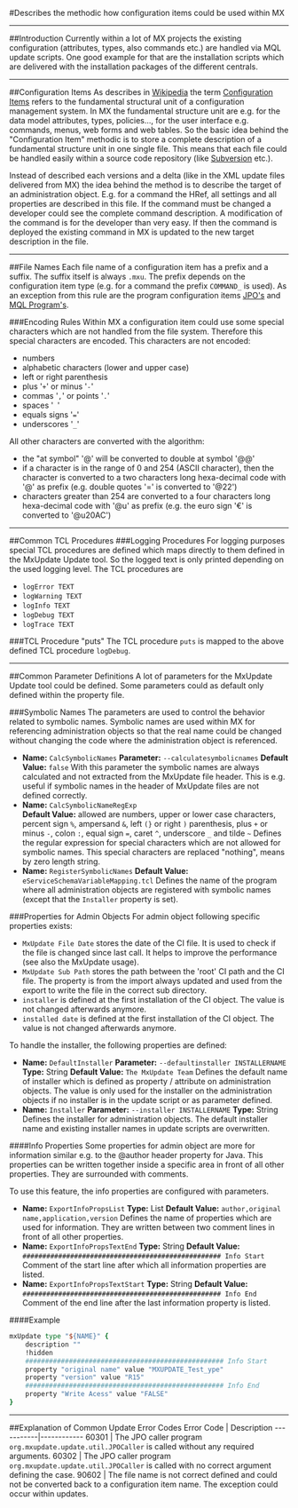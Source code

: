 <!--
 *
 *  This file is part of MxUpdate <http://www.mxupdate.org>.
 *
 *  MxUpdate is a deployment tool for a PLM platform to handle
 *  administration objects as single update files (configuration item).
 *
 *  Copyright (C) 2008-2016 The MxUpdate Team
 *
 *  The Manual of MxUpdate is licensed under a CC BY-NC-SA 4.0 license
 *  (Creative Commons Attribution-NonCommercial-ShareAlike 4.0 
 *  International 4.0 license).
 *
 *  You should have received a copy of the license along with this
 *  work. If not, see <http://creativecommons.org/licenses/by-nc-sa/4.0/>.
 *
-->

#Describes the methodic how configuration items could be used within MX

----
##Introduction
Currently within a lot of MX projects the existing configuration (attributes, types, also commands etc.) are handled via MQL update scripts. One good example for that are the installation scripts which are delivered with the installation packages of the different centrals.

----
##Configuration Items
As describes in [Wikipedia](http://www.wikipedia.org) the term [Configuration Items](http://en.wikipedia.org/wiki/Configuration_item) refers to the fundamental structural unit of a configuration management system. In MX the fundamental structure unit are e.g. for the data model attributes, types, policies..., for the user interface e.g. commands, menus, web forms and web tables. So the basic idea behind the "Configuration Item" methodic is to store a complete description of a fundamental structure unit in one single file. This means that each file could be handled easily within a source code repository (like [Subversion](http://subversion.tigris.org/) etc.).

Instead of described each versions and a delta (like in the XML update files delivered from MX) the idea behind the method is to describe the target of an administration object. E.g. for a command the HRef, all settings and all properties are described in this file. If the command must be changed a developer could see the complete command description. A modification of the command is for the developer than very easy. If then the command is deployed the existing command in MX is updated to the new target description in the file.

----
##File Names
Each file name of a configuration item has a prefix and a suffix. The suffix itself is always `.mxu`. The prefix depends on the configuration item type (e.g. for a command the prefix `COMMAND_` is used). As an exception from this rule are the program configuration items [JPO's](CI_Program_JPO.md) and [MQL Program's](CI_Program_MQL.md).

###Encoding Rules
Within MX a configuration item could use some special characters which are not handled from the file system. Therefore this special characters are encoded.
This characters are not encoded:
* numbers
* alphabetic characters (lower and upper case)
* left or right parenthesis
* plus '`+`' or minus '`-`'
* commas '`,`' or points '`.`'
* spaces '` `'
* equals signs '`=`'
* underscores '`_`'

All other characters are converted with the algorithm:
* the "at symbol" '@' will be converted to double at symbol '@@'
* if a character is in the range of 0 and 254 (ASCII character), then the character is converted to a two characters long hexa-decimal code with '@' as prefix (e.g. double quotes '=' is converted to '@22')
* characters greater than 254 are converted to a four characters long hexa-decimal code with '@u' as prefix (e.g. the euro sign '€' is converted to '@u20AC')

----
##Common TCL Procedures
###Logging Procedures
For logging purposes special TCL procedures are defined which maps directly to
them defined in the MxUpdate Update tool. So the logged text is only printed
depending on the used logging level. The TCL procedures are
* `logError TEXT`
* `logWarning TEXT`
* `logInfo TEXT`
* `logDebug TEXT`
* `logTrace TEXT`

###TCL Procedure "puts"
The TCL procedure `puts` is mapped to the above defined TCL procedure
`logDebug`.

----
##Common Parameter Definitions
A lot of parameters for the MxUpdate Update tool could be defined. Some parameters could as default only defined within the property file.

###Symbolic Names
The parameters are used to control the behavior related to symbolic names. Symbolic names are used within MX for referencing administration objects so that the real name could be changed without changing the code where the administration object is referenced.
*   **Name:** `CalcSymbolicNames`
    **Parameter:** `‑‑calculatesymbolicnames`
    **Default Value:** `false`
    With this parameter the symbolic names are always calculated and not extracted from the MxUpdate file header. This is e.g. useful if symbolic names in the header of MxUpdate files are not defined correctly.
*   **Name:** `CalcSymbolicNameRegExp`                                             
    **Default Value:** allowed are numbers, upper or lower case characters, percent sign `%`, ampersand `&`, left `(}` or right `)` parenthesis, plus `+` or minus `-`, colon `:`, equal sign `=`, caret `^`, underscore `_` and tilde `~`
    Defines the regular expression for special characters which are not allowed for symbolic names. This special characters are replaced "nothing", means by zero length string.
*   **Name:** `RegisterSymbolicNames`
    **Default Value:** `eServiceSchemaVariableMapping.tcl`
    Defines the name of the program where all administration objects are registered with symbolic names (except that the `Installer` property is set).

###Properties for Admin Objects
For admin object following specific properties exists:

* `MxUpdate File Date` stores the date of the CI file. It is used to check if the file is changed since last call. It helps to improve the performance (see also the MxUpdate usage).
* `MxUpdate Sub Path` stores the path between the 'root' CI path and the CI file. The property is from the import always updated and used from the export to write the file in the correct sub directory.
* `installer` is defined at the first installation of the CI object. The value is not changed afterwards anymore.
* `installed date` is defined at the first installation of the CI object. The value is not changed afterwards anymore.

To handle the installer, the following properties are defined:

*   **Name:** `DefaultInstaller`
    **Parameter:** `--defaultinstaller INSTALLERNAME`
    **Type:** String
    **Default Value:** `The MxUpdate Team`
    Defines the default name of installer which is defined as property / attribute on administration objects. The value is only used for the installer on the administration objects if no installer is in the update script or as parameter defined.
*   **Name:** `Installer`
    **Parameter:** `--installer INSTALLERNAME`
    **Type:** String
    Defines the installer for administration objects. The default installer name and existing installer names in update scripts are overwritten.


####Info Properties
Some properties for admin object are more for information similar e.g. to the @author header property for Java. This properties can be written together inside a specific area in front of all other properties. They are surrounded with comments.

To use this feature, the info properties are configured with parameters.

*   **Name:** `ExportInfoPropsList`
    **Type:** List
    **Default Value:** `author,original name,application,version`
    Defines the name of properties which are used for information. They are written between two comment lines in front of all other properties.
*   **Name:** `ExportInfoPropsTextEnd`
    **Type:** String
    **Default Value:** `################################################## Info Start`
    Comment of the start line after which all information properties are listed.
*   **Name:** `ExportInfoPropsTextStart`
    **Type:** String
    **Default Value:** `################################################## Info End`
    Comment of the end line after the last information property is listed.
    
####Example
```tcl
mxUpdate type "${NAME}" {
    description ""
    !hidden
    ################################################## Info Start
    property "original name" value "MXUPDATE_Test_ype"
    property "version" value "R15"
    ################################################## Info End
    property "Write Acess" value "FALSE"
}
```

----
##Explanation of Common Update Error Codes
Error Code | Description
-----------|------------
60301      | The JPO caller program `org.mxupdate.update.util.JPOCaller` is called without any required arguments.
60302      | The JPO caller program `org.mxupdate.update.util.JPOCaller` is called with no correct argument defining the case.
90602      | The file name is not correct defined and could not be converted back to a configuration item name. The exception could occur within updates.
